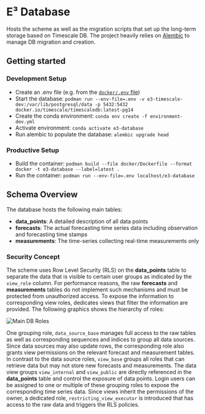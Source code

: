 # E³ Database

Hosts the scheme as well as the migration scripts that set up the long-term storage based on Timescale DB. 
The project heavily relies on [Alembic](https://alembic.sqlalchemy.org/en/latest/index.html) to manage DB migration and 
creation.

## Getting started

### Development Setup

 * Create an .env file (e.g. from the [`docker/.env` file](docker/.env))
 * Start the database:
   ```podman run --env-file=.env -v e3-timescale-dev:/var/lib/postgresql/data -p 5432:5432 docker.io/timescale/timescaledb:latest-pg14```
 * Create the conda environment: ```conda env create -f environment-dev.yml```
 * Activate environment: ```conda activate e3-database```
 * Run alembic to populate the database: ```alembic upgrade head```

### Productive Setup
 * Build the container: `podman build --file docker/Dockerfile --format docker -t e3-database --label=latest .`
 * Run the container:  `podman run --env-file=.env localhost/e3-database`

## Schema Overview

The database hosts the following main tables:
 * **data_points**: A detailed description of all data points
 * **forecasts**: The actual forecasting time series data including observation and forecasting time stamps
 * **measurements**: The time-series collecting real-time measurements only

### Security Concept
The scheme uses Row Level Security (RLS) on the **data_points** table to separate the data that is visible to certain 
user groups as indicated by the `view_role` column. For performance reasons, the raw **forecasts** and **measurements**
tables do not implement such mechanisms and must be protected from unauthorized access. To expose the information to
corresponding view roles, dedicates views that filter the information are provided. The following graphics shows the
hierarchy of roles:

![Main DB Roles](docs/db-roles.png)

One grouping role, `data_source_base` manages full access to the raw tables as well as corresponding sequences and
indices to group all data sources. Since data sources may also update rows, the corresponding role also grants view
permissions on the relevant forecast and measurement tables.  In contrast to the data source roles, `view_base` groups
all roles that can retrieve data but may not store new forecasts and measurements. The data view groups `view_internal`
and `view_public` are directly referenced in the **data_points** table and control the exposure of data points. Login
users can be assigned to one or multiple of these grouping roles to expose the corresponding time series data. Since 
views inherit the permissions of the owner, a dedicated role, `restricting_view_executor` is introduced that has 
access to the raw data and triggers the RLS policies.

